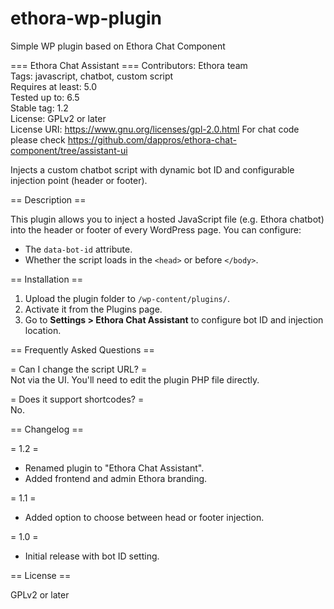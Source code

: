 <!-- @format -->

# ethora-wp-plugin

Simple WP plugin based on Ethora Chat Component

=== Ethora Chat Assistant ===
Contributors: Ethora team  
Tags: javascript, chatbot, custom script  
Requires at least: 5.0  
Tested up to: 6.5  
Stable tag: 1.2  
License: GPLv2 or later  
License URI: https://www.gnu.org/licenses/gpl-2.0.html
For chat code please check https://github.com/dappros/ethora-chat-component/tree/assistant-ui

Injects a custom chatbot script with dynamic bot ID and configurable injection point (header or footer).

== Description ==

This plugin allows you to inject a hosted JavaScript file (e.g. Ethora chatbot) into the header or footer of every WordPress page. You can configure:

- The `data-bot-id` attribute.
- Whether the script loads in the `<head>` or before `</body>`.

== Installation ==

1. Upload the plugin folder to `/wp-content/plugins/`.
2. Activate it from the Plugins page.
3. Go to **Settings > Ethora Chat Assistant** to configure bot ID and injection location.

== Frequently Asked Questions ==

= Can I change the script URL? =  
Not via the UI. You'll need to edit the plugin PHP file directly.

= Does it support shortcodes? =  
No.

== Changelog ==

= 1.2 =

- Renamed plugin to "Ethora Chat Assistant".
- Added frontend and admin Ethora branding.

= 1.1 =

- Added option to choose between head or footer injection.

= 1.0 =

- Initial release with bot ID setting.

== License ==

GPLv2 or later
